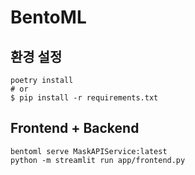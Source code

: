 # BentoML



## 환경 설정
```shell
poetry install
# or
$ pip install -r requirements.txt
```

## Frontend + Backend
```shell
bentoml serve MaskAPIService:latest
python -m streamlit run app/frontend.py
```